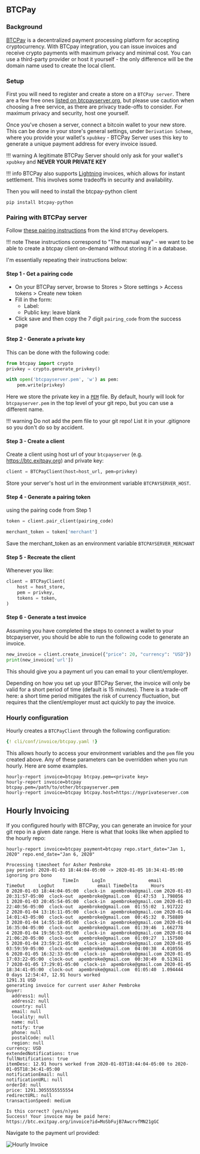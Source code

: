 ## BTCPay

### Background

[BTCPay](https://btcpayserver.org/) is a decentralized payment processing platform for accepting cryptocurrency. With BTCpay integration, you can issue invoices and receive crypto payments with maximum privacy and minimal cost. You can use a third-party provider or host it yourself - the only difference will be the domain name used to create the local client.

### Setup

First you will need to register and create a store on a `BTCPay server`.  There are a few free ones [listed on btcpayserver.org](https://docs.btcpayserver.org/deployment/thirdpartyhosting), but please use caution when choosing a free service, as there are privacy trade-offs to consider. For maximum privacy and security, host one yourself.

Once you've chosen a server, connect a bitcoin wallet to your new store. This can be done in your store's general settings, under `Derivation Scheme`, where you provide your wallet's `xpubkey` - BTCPay Server uses this key to generate a unique payment address for every invoice issued.

!!! warning
    A legitimate BTCPay Server should only ask for your wallet's `xpubkey` and **NEVER YOUR PRIVATE KEY**

!!! info
    BTCPay also supports [Lightning](https://lightning.network/) invoices, which allows for instant settlement. This involves some tradeoffs in security and availability.


Then you will need to install the btcpay-python client

`pip install btcpay-python`

### Pairing with BTCPay server

Follow [these pairing instructions](https://github.com/btcpayserver/btcpay-python#creating-a-client-the-manual-way-not-necessary-if-you-used-the-easy-method-above) from the kind `BTCPay` developers.

!!! note
    These instructions correspond to "The manual way" - we want to be able to create a btcpay client on-demand without storing it in a database. 

I'm essentially repeating their instructions below:


#### Step 1 - Get a pairing code

* On your BTCPay server, browse to Stores > Store settings > Access tokens > Create new token
* Fill in the form:
	* Label: <any string that will help you remember what this pairing is used for>
	* Public key: leave blank
* Click save and then copy the 7 digit `pairing_code` from the success page

#### Step 2 - Generate a private key

This can be done with the following code:

```python
from btcpay import crypto
privkey = crypto.generate_privkey()

with open('btcpayserver.pem', 'w') as pem:
	pem.write(privkey)
```
Here we store the private key in a [`PEM`](https://wiki.openssl.org/index.php/Command_Line_Elliptic_Curve_Operations#EC_Private_Key_File_Formats) file. By default,
hourly will look for `btcpayserver.pem` in the top level of your git repo, 
but you can use a different name.


!!! warning
    Do not add the pem file to your git repo! List it in your .gitignore so you don't do so by accident.

#### Step 3 - Create a client

Create a client using host url of your `btcpayserver`  (e.g. https://btc.exitpay.org) and private key:

```python
client = BTCPayClient(host=host_url, pem=privkey)
```

Store your server's host url in the environment variable `BTCPAYSERVER_HOST`.

#### Step 4 - Generate a pairing token 

using the pairing code from Step 1

```python
token = client.pair_client(pairing_code)

merchant_token = token['merchant']
```

Save the merchant_token as an environment variable `BTCPAYSERVER_MERCHANT`

#### Step 5 - Recreate the client 

Whenever you like:

```python
client = BTCPayClient(
    host = host_store,
    pem = privkey,
    tokens = token,
)
```

#### Step 6 - Generate a test invoice

Assuming you have completed the steps to connect a wallet to your btcpayserver,
you should be able to run the following code to generate an invoice.

```python
new_invoice = client.create_invoice({"price": 20, "currency": "USD"})
print(new_invoice['url'])
```

This should give you a payment url you can email to your client/employer.

Depending on how you set up your BTCPay Server, the invoice will only be valid
for a short period of time (default is 15 minutes). There is a trade-off here: a short time period mitigates the risk of currency fluctuation, but requires that the client/employer must act quickly to pay the invoice.   
 
### Hourly configuration

Hourly creates a `BTCPayClient` through the following configuration:

```yaml
{! cli/conf/invoice/btcpay.yaml !}
```

This allows hourly to access your environment variables and the `pem` file you created above.
Any of these parameters can be overridden when you run hourly. Here are some examples.

```console
hourly-report invoice=btcpay btcpay.pem=<private key> 
hourly-report invoice=btcpay btcpay.pem=/path/to/other/btcpayserver.pem
hourly-report invoice=btcpay btcpay.host=https://myprivateserver.com
```

## Hourly Invoicing

If you configured hourly with BTCPay, you can generate an invoice for your git repo in a given date range. Here is what that looks like when applied to the hourly repo:

```console
hourly-report invoice=btcpay payment=btcpay repo.start_date="Jan 1, 2020" repo.end_date="Jan 6, 2020"

Processing timesheet for Asher Pembroke
pay period: 2020-01-03 18:44:04-05:00 -> 2020-01-05 18:34:41-05:00
ignoring pro bono
                     TimeIn     LogIn                email                   TimeOut     LogOut                email TimeDelta     Hours
0 2020-01-03 18:44:04-05:00  clock-in  apembroke@gmail.com 2020-01-03 20:31:57-05:00  clock-out  apembroke@gmail.com  01:47:53  1.798056
1 2020-01-03 20:45:54-05:00  clock-in  apembroke@gmail.com 2020-01-03 22:40:56-05:00  clock-out  apembroke@gmail.com  01:55:02  1.917222
2 2020-01-04 13:16:11-05:00  clock-in  apembroke@gmail.com 2020-01-04 14:01:43-05:00  clock-out  apembroke@gmail.com  00:45:32  0.758889
3 2020-01-04 14:55:18-05:00  clock-in  apembroke@gmail.com 2020-01-04 16:35:04-05:00  clock-out  apembroke@gmail.com  01:39:46  1.662778
4 2020-01-04 19:56:53-05:00  clock-in  apembroke@gmail.com 2020-01-04 21:06:20-05:00  clock-out  apembroke@gmail.com  01:09:27  1.157500
5 2020-01-04 23:59:21-05:00  clock-in  apembroke@gmail.com 2020-01-05 03:59:59-05:00  clock-out  apembroke@gmail.com  04:00:38  4.010556
6 2020-01-05 16:32:33-05:00  clock-in  apembroke@gmail.com 2020-01-05 17:03:22-05:00  clock-out  apembroke@gmail.com  00:30:49  0.513611
7 2020-01-05 17:29:01-05:00  clock-in  apembroke@gmail.com 2020-01-05 18:34:41-05:00  clock-out  apembroke@gmail.com  01:05:40  1.094444
0 days 12:54:47, 12.91 hours worked
1291.31 USD
generating invoice for current user Asher Pembroke
buyer:
  address1: null
  address2: null
  country: null
  email: null
  locality: null
  name: null
  notify: true
  phone: null
  postalCode: null
  region: null
currency: USD
extendedNotifications: true
fullNotifications: true
itemDesc: 12.91 hours worked from 2020-01-03T18:44:04-05:00 to 2020-01-05T18:34:41-05:00
notificationEmail: null
notificationURL: null
orderId: null
price: 1291.3055555555554
redirectURL: null
transactionSpeed: medium

Is this correct? (yes/n)yes
Success! Your invoice may be paid here: https://btc.exitpay.org/invoice?id=MoSbFujB7AwcrvfMN21gGC
```

Navigate to the payment url provided:

![Hourly Invoice](https://github.com/asherp/hourly/raw/master/docs/invoice_screen_shot.PNG "Hourly Invoice")
